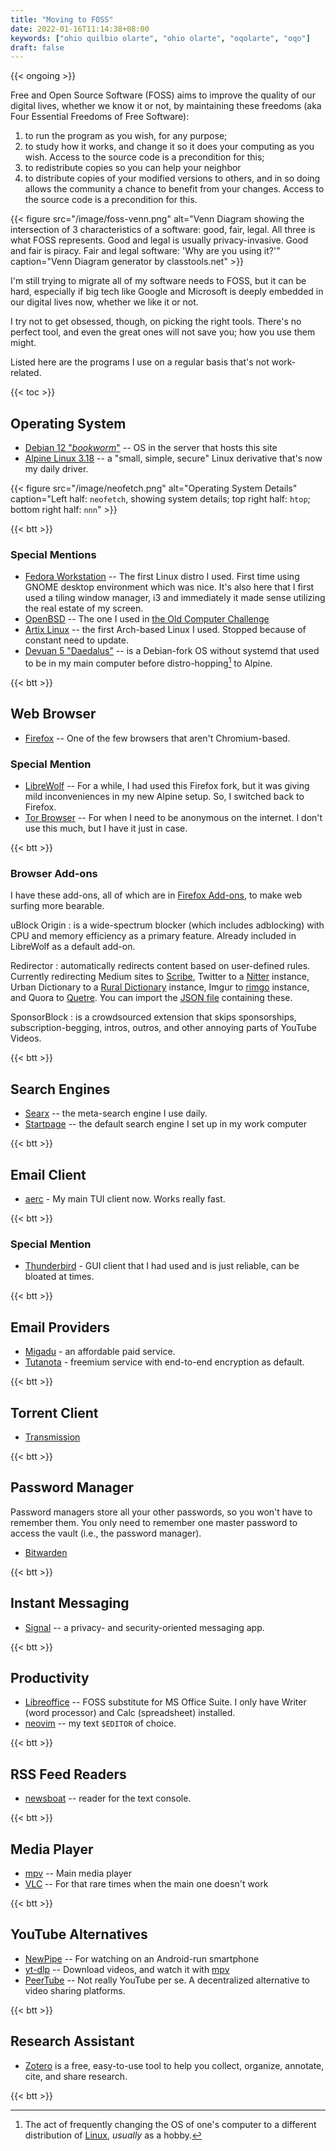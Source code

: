 ```yaml
---
title: "Moving to FOSS"
date: 2022-01-16T11:14:38+08:00
keywords: ["ohio quilbio olarte", "ohio olarte", "oqolarte", "oqo"]
draft: false
---
```

{{< ongoing >}}

Free and Open Source Software (FOSS) aims to improve the quality of our digital lives, whether we know it or not, by maintaining these freedoms (aka Four Essential Freedoms of Free Software):

1. to run the program as you wish, for any purpose;
1. to study how it works, and change it so it does your computing as you wish.
   Access to the source code is a precondition for this;
1. to redistribute copies so you can help your neighbor
1. to distribute copies of your modified versions to others, and in so doing
   allows the community a chance to benefit from your changes. Access to the
   source code is a precondition for this.


{{< figure src="/image/foss-venn.png" alt="Venn Diagram showing the intersection of 3 characteristics of a software: good, fair, legal. All three is what FOSS represents. Good and legal is usually privacy-invasive. Good and fair is piracy. Fair and legal software: 'Why are you using it?'" caption="Venn Diagram generator by classtools.net" >}}

I'm still trying to migrate all of my software needs to FOSS,
but it can be hard, especially if big tech like Google and Microsoft
is deeply embedded in our digital lives now,
whether we like it or not.

I try not to get obsessed, though, on picking the right tools.
There's no perfect tool, and even the great ones will not save you;
how you use them might.

Listed here are the programs I use on a regular basis
that's not work-related.

{{< toc >}}
## Operating System

- [Debian 12 "*bookworm*"](https://www.debian.org/News/2023/20230610) -- OS in the server that
  hosts this site
- [Alpine Linux 3.18](https://alpinelinux.org) -- a "small, simple, secure" Linux derivative that's now my daily driver.

{{< figure src="/image/neofetch.png" alt="Operating System Details" caption="Left half: `neofetch`, showing system details; top right half: `htop`; bottom right half: `nnn`" >}}

{{< btt >}}
### Special Mentions
- [Fedora Workstation](https://getfedora.org/en/workstation/) --
The first Linux distro I used.
First time using GNOME desktop environment which was nice.
It's also here that I first used a tiling window manager, i3
and immediately it made sense utilizing the real estate of my screen.
- [OpenBSD](https://www.openbsd.org/) -- The one I used in [the Old Computer Challenge](/old-computer)
- [Artix Linux](https://artixlinux.org/) -- the first Arch-based Linux
  I used. Stopped because of constant need to update.
- [Devuan 5 "Daedalus"](https://www.devuan.org/os/announce/daedalus-release-announce-2023-08-14) -- is a Debian-fork OS without systemd that used to be in my main computer before distro-hopping[^distro-hopping] to Alpine.

[^distro-hopping]: The act of frequently changing the OS of one's
computer to a different distribution of [Linux](https://en.wikipedia.org/wiki/Linux), *usually* as a hobby.

{{< btt >}}
## Web Browser

- [Firefox](https://www.mozilla.org/en-US/firefox/new/) -- One of the
  few browsers that aren't Chromium-based.

### Special Mention

- [LibreWolf](https://librewolf.net) -- For a while, I had used this
  Firefox fork, but it was giving mild inconveniences in my new Alpine
  setup. So, I switched back to Firefox.
- [Tor Browser](https://www.torproject.org) -- For when I need to be
  anonymous on the internet.
I don't use this much,
but I have it just in case.

{{< btt >}}
### Browser Add-ons
I have these add-ons, all of which are in [Firefox Add-ons](https://addons.mozilla.org/en-US/firefox/),
to make web surfing more bearable.

uBlock Origin
: is a wide-spectrum blocker
(which includes adblocking)
with CPU and memory efficiency as a primary feature.
Already included in LibreWolf as a default add-on.

Redirector
: automatically redirects content based on user-defined rules.
Currently redirecting Medium sites to [Scribe](https://scribe.rip),
Twitter to a [Nitter](https://nitter.kavin.rocks) instance,
Urban Dictionary to a [Rural Dictionary](https://codeberg.org/zortazert/rural-dictionary#headline-2)
instance,
Imgur to
[rimgo](https://codeberg.org/video-prize-ranch/rimgo#user-content-instances)
instance,
and Quora to [Quetre](https://github.com/zyachel/quetre#instances).
You can import the [JSON file](/Redirector.json) containing these.

SponsorBlock
: is a crowdsourced extension that skips sponsorships, subscription-begging, intros, outros, and
other annoying parts of YouTube Videos.

{{< btt >}}

## Search Engines
- [Searx](https://searx.be/) -- the meta-search engine I use daily.
- [Startpage](https://www.startpage.com/) -- the default search engine I set up
  in my work computer

{{< btt >}}
## Email Client

- [aerc](https://aerc-mail.org) - My main TUI client now.
Works really fast.

{{< btt >}}

### Special Mention

- [Thunderbird](https://www.thunderbird.net/) - GUI client that I had
  used and is just reliable, can be bloated at times.

{{< btt >}}

## Email Providers

- [Migadu](https://www.migadu.com/) - an affordable paid service.
- [Tutanota](https://tutanota.com/) - freemium service with end-to-end
  encryption as default.

{{< btt >}}
## Torrent Client

- [Transmission](https://transmissionbt.com/)

{{< btt >}}
## Password Manager

Password managers store all your other passwords, so you won't have to remember
them.
You only need to remember one master password to access the vault (i.e., the
password manager).

- [Bitwarden](https://bitwarden.com/)

{{< btt >}}

## Instant Messaging

- [Signal](https://signal.org/) -- a privacy- and security-oriented
  messaging app.

{{< btt >}}
## Productivity
- [Libreoffice](https://www.libreoffice.org/) -- FOSS substitute for MS Office
  Suite. I only have Writer (word
  processor) and Calc (spreadsheet) installed.
- [neovim](https://neovim.io) -- my text `$EDITOR` of choice.

{{< btt >}}
## RSS Feed Readers
- [newsboat](https://newsboat.org/) -- reader for the text console.

{{< btt >}}
## Media Player
- [mpv](https://mpv.io) -- Main media player
- [VLC](https://www.videolan.org/) -- For that rare times when the main one
  doesn't work

{{< btt >}}
## YouTube Alternatives
- [NewPipe](https://newpipe.net/) -- For watching on an Android-run smartphone
- [yt-dlp](https://github.com/yt-dlp/yt-dlp) -- Download videos,
and watch it with [mpv](https://mpv.io)
- [PeerTube](https://joinpeertube.org/) -- Not really YouTube per se.
A decentralized alternative to video sharing platforms.

{{< btt >}}

## Research Assistant

- [Zotero](https://zotero.org) is a free, easy-to-use tool to help you collect, organize, annotate, cite, and share research.

{{< btt >}}
